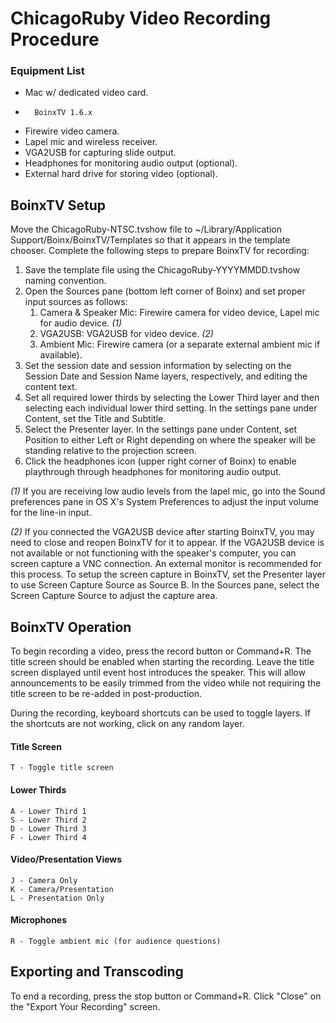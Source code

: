 ChicagoRuby Video Recording Procedure
=====================================

### Equipment List

* 	Mac w/ dedicated video card.
*		BoinxTV 1.6.x
* 	Firewire video camera.
* 	Lapel mic and wireless receiver.
* 	VGA2USB for capturing slide output.
* 	Headphones for monitoring audio output (optional).
* 	External hard drive for storing video (optional).

## BoinxTV Setup

Move the ChicagoRuby-NTSC.tvshow file to ~/Library/Application Support/Boinx/BoinxTV/Templates so that it appears in the template chooser. Complete the following steps to prepare BoinxTV for recording:

1. 	Save the template file using the ChicagoRuby-YYYYMMDD.tvshow
		naming convention.
2.	Open the Sources pane (bottom left corner of Boinx) and set proper input sources as follows:
	1.	Camera & Speaker Mic: Firewire camera for video device,
			Lapel mic for audio device. *(1)*
	2.	VGA2USB: VGA2USB for video device. *(2)*
	3.	Ambient Mic: Firewire camera (or a separate external ambient
			mic if available).
3.	Set the session date and session information by selecting on the Session Date
		and Session Name layers, respectively, and editing the content text.
4.	Set all required lower thirds by selecting the Lower Third layer and then selecting
		each individual lower third setting. In the settings pane under Content, set the Title and Subtitle.
5.	Select the Presenter layer. In the settings pane under Content, set Position to either Left or Right 
		depending on where the speaker will be standing relative to the projection screen.
6.	Click the headphones icon (upper right corner of Boinx) to enable playthrough
		through headphones for monitoring audio output.
	
*(1)* If you are receiving low audio levels from the lapel mic, go into the Sound preferences pane in OS X's System Preferences to adjust the input volume for the line-in input.

*(2)* If you connected the VGA2USB device after starting BoinxTV, you may need to close and reopen BoinxTV for it to appear. If the VGA2USB device is not available or not functioning with the speaker's computer, you can screen capture a VNC connection. An external monitor is recommended for this process. To setup the screen capture in BoinxTV, set the Presenter layer to use Screen Capture Source as Source B. In the Sources pane, select the Screen Capture Source to adjust the capture area.

## BoinxTV Operation

To begin recording a video, press the record button or Command+R. The title screen should be enabled when starting the recording. Leave the title screen displayed until event host introduces the speaker. This will allow announcements to be easily trimmed from the video while not requiring the title screen to be re-added in post-production.

During the recording, keyboard shortcuts can be used to toggle layers. If the shortcuts are not working, click on any random layer.

#### Title Screen

	T - Toggle title screen

#### Lower Thirds

	A - Lower Third 1
	S - Lower Third 2
	D - Lower Third 3
	F - Lower Third 4

#### Video/Presentation Views	

	J - Camera Only
	K - Camera/Presentation
	L - Presentation Only
	
#### Microphones

	R - Toggle ambient mic (for audience questions)
	
## Exporting and Transcoding

To end a recording, press the stop button or Command+R. Click "Close" on the "Export Your Recording" screen.